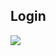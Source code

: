 ## Login

<img src="https://github.com/ideapedyudi/fe_dumpgram/blob/4.Feed-and-Explore/src/components/asset/feed-dan-explore.gif" style="text-align : center;" > </img>
